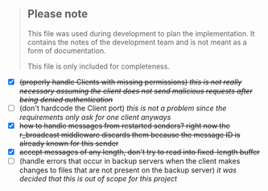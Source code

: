 > ## Please note
> This file was used during development to plan the implementation.
> It contains the notes of the development team and is not meant as a form of documentation.
> 
> This file is only included for completeness.

- [x] ~~(properly handle Clients with missing permissions) _this is not really necessary assuming the client does not
      send malicious requests after being denied authentication_~~
- [ ] (don't hardcode the Client port) _this is not a problem since the requirements only ask for one client anyways_
- [x] ~~how to handle messages from restarted senders? right now the r_broadcast middleware discards them because the
      message ID is already known for this sender~~
- [x] ~~accept messages of any length, don't try to read into fixed-length buffer~~
- [ ] (handle errors that occur in backup servers when the client makes changes to files that are not present on the
      backup server) _it was decided that this is out of scope for this project_